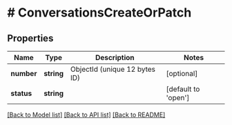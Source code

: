 # # ConversationsCreateOrPatch

## Properties

Name | Type | Description | Notes
------------ | ------------- | ------------- | -------------
**number** | **string** | ObjectId (unique 12 bytes ID) | [optional]
**status** | **string** |  | [default to 'open']

[[Back to Model list]](../../README.md#models) [[Back to API list]](../../README.md#endpoints) [[Back to README]](../../README.md)
